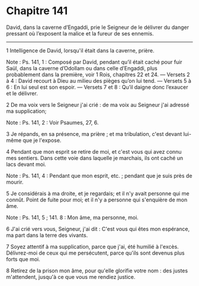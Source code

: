 # Chapitre 141

David, dans la caverne d’Engaddi, prie le Seigneur de le délivrer du danger pressant où l’exposent la malice et la fureur de ses ennemis.

***

1 Intelligence de David, lorsqu'il était dans la caverne, prière.

<span class="bible-note">Note : </span> Ps. 141, 1 : Composé par David, pendant qu’il était caché pour fuir Saül, dans la caverne d’Odollam ou dans celle d’Engaddi, plus probablement dans la première, voir 1 Rois, chapitres 22 et 24. ― Versets 2 à 4 : David recourt à Dieu au milieu des pièges qu’on lui tend. ― Versets 5 à 6 : En lui seul est son espoir. ― Versets 7 et 8 : Qu’il daigne donc l’exaucer et le délivrer.


2 De ma voix vers le Seigneur j'ai crié : de ma voix au Seigneur j'ai adressé ma supplication;

<span class="bible-note">Note : </span> Ps. 141, 2 : Voir Psaumes, 27, 6.

3 Je répands, en sa présence, ma prière ; et ma tribulation, c'est devant lui-même que je l'expose.


4 Pendant que mon esprit se retire de moi, et c'est vous qui avez connu mes sentiers. Dans cette voie dans laquelle je marchais, ils ont caché un lacs devant moi.

<span class="bible-note">Note : </span> Ps. 141, 4 : Pendant que mon esprit, etc. ; pendant que je suis près de mourir.


5 Je considérais à ma droite, et je regardais; et il n'y avait personne qui me connût. Point de fuite pour moi; et il n'y a personne qui s'enquière de mon âme.

<span class="bible-note">Note : </span> Ps. 141, 5 ; 141. 8 : Mon âme, ma personne, moi.


6 J'ai crié vers vous, Seigneur, j'ai dit : C'est vous qui êtes mon espérance, ma part dans la terre des vivants.


7 Soyez attentif à ma supplication, parce que j'ai, été humilié à l'excès. Délivrez-moi de ceux qui me persécutent, parce qu'ils sont devenus plus forts que moi.


8 Retirez de la prison mon âme, pour qu'elle glorifie votre nom : des justes m'attendent, jusqu'à ce que vous me rendiez justice.

